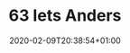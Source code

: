 ---
title: "63 Iets Anders"
date: 2020-02-09T20:38:54+01:00
draft: true
headercolor: "orange-background"
order: "by-date-descending"
---